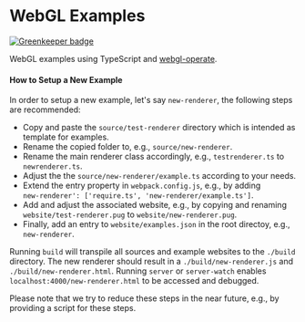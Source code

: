 # WebGL Examples

[![Greenkeeper badge](https://badges.greenkeeper.io/cginternals/webgl-examples.svg)](https://greenkeeper.io/)

WebGL examples using TypeScript and [webgl-operate](https://webgl-operate.org).


#### How to Setup a New Example

In order to setup a new example, let's say `new-renderer`, the following steps are recommended:
* Copy and paste the `source/test-renderer` directory which is intended as template for examples.
* Rename the copied folder to, e.g., `source/new-renderer`.
* Rename the main renderer class accordingly, e.g., `testrenderer.ts` to `newrenderer.ts`.
* Adjust the the `source/new-renderer/example.ts` according to your needs.
* Extend the entry property in `webpack.config.js`, e.g., by adding <br> `new-renderer': ['require.ts', 'new-renderer/example.ts']`.
* Add and adjust the associated website, e.g., by copying and renaming <br> `website/test-renderer.pug` to `website/new-renderer.pug`.
* Finally, add an entry to `website/examples.json` in the root directoy, e.g., `new-renderer`.

Running `build` will transpile all sources and example websites to the `./build` directory. The new renderer should result in a `./build/new-renderer.js` and `./build/new-renderer.html`.
Running `server` or `server-watch` enables `localhost:4000/new-renderer.html` to be accessed and debugged.

Please note that we try to reduce these steps in the near future, e.g., by providing a script for these steps.
